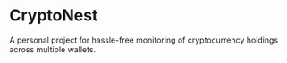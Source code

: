 # CryptoNest
A personal project for hassle-free monitoring of cryptocurrency holdings across multiple wallets.
